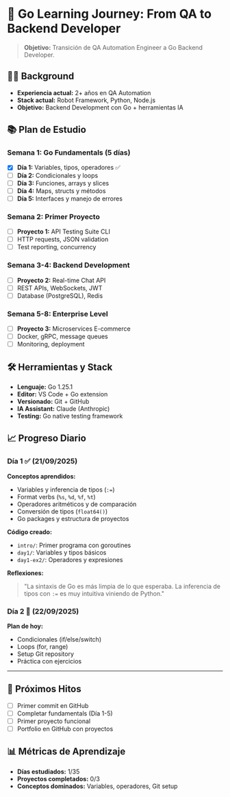 # 🚀 Go Learning Journey: From QA to Backend Developer

> **Objetivo:** Transición de QA Automation Engineer a Go Backend Developer.

## 👨‍💻 Background
- **Experiencia actual:** 2+ años en QA Automation
- **Stack actual:** Robot Framework, Python, Node.js
- **Objetivo:** Backend Development con Go + herramientas IA

## 📚 Plan de Estudio

### Semana 1: Go Fundamentals (5 días)
- [x] **Día 1:** Variables, tipos, operadores ✅
- [ ] **Día 2:** Condicionales y loops
- [ ] **Día 3:** Funciones, arrays y slices  
- [ ] **Día 4:** Maps, structs y métodos
- [ ] **Día 5:** Interfaces y manejo de errores

### Semana 2: Primer Proyecto
- [ ] **Proyecto 1:** API Testing Suite CLI
- [ ] HTTP requests, JSON validation
- [ ] Test reporting, concurrency

### Semana 3-4: Backend Development
- [ ] **Proyecto 2:** Real-time Chat API
- [ ] REST APIs, WebSockets, JWT
- [ ] Database (PostgreSQL), Redis

### Semana 5-8: Enterprise Level
- [ ] **Proyecto 3:** Microservices E-commerce
- [ ] Docker, gRPC, message queues
- [ ] Monitoring, deployment

## 🛠️ Herramientas y Stack
- **Lenguaje:** Go 1.25.1
- **Editor:** VS Code + Go extension
- **Versionado:** Git + GitHub  
- **IA Assistant:** Claude (Anthropic)
- **Testing:** Go native testing framework

## 📈 Progreso Diario

### Día 1 ✅ (21/09/2025)
**Conceptos aprendidos:**
- Variables y inferencia de tipos (`:=`)
- Format verbs (`%s`, `%d`, `%f`, `%t`)
- Operadores aritméticos y de comparación
- Conversión de tipos (`float64()`)
- Go packages y estructura de proyectos

**Código creado:**
- `intro/`: Primer programa con goroutines
- `day1/`: Variables y tipos básicos
- `day1-ex2/`: Operadores y expresiones

**Reflexiones:**
> "La sintaxis de Go es más limpia de lo que esperaba. La inferencia de tipos con `:=` es muy intuitiva viniendo de Python."

### Día 2 🔄 (22/09/2025)
**Plan de hoy:**
- Condicionales (if/else/switch)
- Loops (for, range)
- Setup Git repository
- Práctica con ejercicios

---

## 🎯 Próximos Hitos
- [ ] Primer commit en GitHub
- [ ] Completar fundamentals (Día 1-5)
- [ ] Primer proyecto funcional
- [ ] Portfolio en GitHub con proyectos

## 📊 Métricas de Aprendizaje
- **Días estudiados:** 1/35
- **Proyectos completados:** 0/3
- **Conceptos dominados:** Variables, operadores, Git setup
